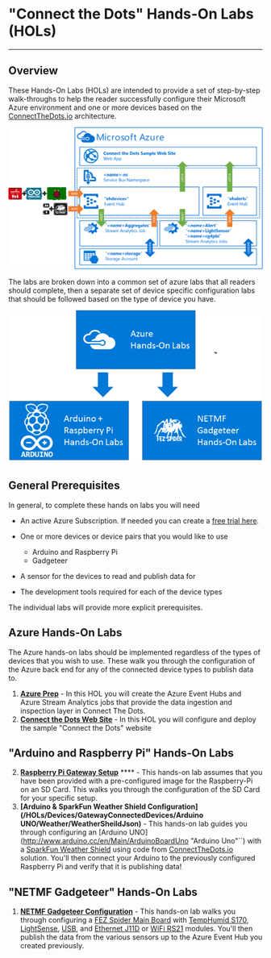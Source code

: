# "Connect the Dots" Hands-On Labs (HOLs) #
---

## Overview ##

These Hands-On Labs (HOLs) are intended to provide a set of step-by-step walk-throughs to help the reader successfully configure their Microsoft Azure environment and one or more devices based on the [ConnectTheDots.io](http://connectthedots.io) architecture.


![Solution Architecture](./images/SolutionArchitecture/SolutionArchitecture.png)


The labs are broken down into a common set of azure labs that all readers should complete, then a separate set of device specific configuration labs that should be followed based on the type of device you have.  

![Lab Flow](./images/LabFlow/LabFlow.png "Lab Flow")


## General Prerequisites ##

In general, to complete these hands on labs you will need

- An active Azure Subscription.  If needed you can create a [free trial here](http://azure.microsoft.com/en-us/pricing/free-trial "Azure Free Trial"). 

- One or more devices or device pairs that you would like to use
	- Arduino and Raspberry Pi
	- Gadgeteer

- A sensor for the devices to read and publish data for
- The development tools required for each of the device types

The individual labs will provide more explicit prerequisites.   

 
## Azure Hands-On Labs ##

The Azure hands-on labs should be implemented regardless of the types of devices that you wish to use.  These walk you through the configuration of the Azure back end for any of the connected device types to publish data to.   

1. **[Azure Prep](Azure/AzurePrep)** - In this HOL you will create the Azure Event Hubs and Azure Stream Analytics jobs that provide the data ingestion and inspection layer in Connect The Dots.
2. **[Connect the Dots Web Site](Azure/WebSite)** - In this HOL you will configure and deploy the sample "Connect the Dots" website

## "Arduino and Raspberry Pi" Hands-On Labs ##
    
2. **[Raspberry Pi Gateway Setup](/HOLs/Devices/Gateways/GatewayService)** **** - This hands-on lab assumes that you have been provided with a pre-configured image for the Raspberry-Pi on an SD Card.  This walks you through the configuration of the SD Card for your specific setup.   
3. **[Arduino & SparkFun Weather Shield Configuration](/HOLs/Devices/GatewayConnectedDevices/Arduino UNO/Weather/WeatherSheildJson)** - This hands-on lab guides you through configuring an [Arduino UNO](http://www.arduino.cc/en/Main/ArduinoBoardUno "Arduino Uno"``) with a [SparkFun Weather Shield](https://www.sparkfun.com/products/12081) using code from [ConnectTheDots.io](http://connectthedots.io "Connect the Dots") solution.  You'll then connect your Arduino to the previously configured Raspberry Pi and verify that it is publishing data! 

## "NETMF Gadgeteer" Hands-On Labs ##

1. **[NETMF Gadgeteer Configuration](/HOLs/Devices/DirectlyConnectedDevices/NETMF/ConnectTheDotsGadgeteer)** - This hands-on lab walks you through configuring a [FEZ Spider Main Board](https://www.ghielectronics.com/catalog/product/269 "Fez Spider") with [TempHumid S170](https://www.ghielectronics.com/catalog/product/528), [LightSense](https://www.ghielectronics.com/catalog/product/336), [USB](https://www.ghielectronics.com/catalog/product/280), and [Ethernet J11D](https://www.ghielectronics.com/catalog/product/284) or [WiFi RS21](https://www.ghielectronics.com/catalog/product/282) modules. You'll then publish the data from the various sensors up to the Azure Event Hub you created previously. 


